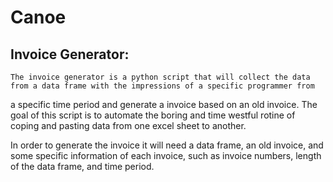 # Canoe

## Invoice Generator:

    The invoice generator is a python script that will collect the data from a data frame with the impressions of a specific programmer from
a specific time period and generate a invoice based on an old invoice. The goal of this script is to automate the boring and time westful
rotine of coping and pasting data from one excel sheet to another.

  In order to generate the invoice it will need a data frame, an old invoice, and some specific information of each invoice, such as
invoice numbers, length of the data frame, and time period.
